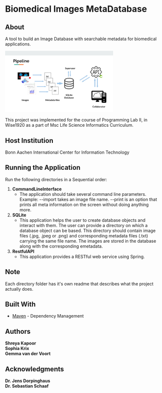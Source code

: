 # Biomedical Images MetaDatabase
## About
A tool to build an Image Database with searchable metadata for biomedical applications. 

<img src="https://github.com/ShreyaKapoor18/ProgrammingProject05/blob/master/pipline.png" width="70%">

This project was implemented for the course of Programming Lab II, in Wise1920 as a 
part of Msc Life Science Informatics Curriculum. 

## Host Institution 
Bonn Aachen International Center for Information Technology <br> 

## Running the Application
Run the following directories in a Sequential order: <br>
1. **CommandLineInterface** <br>
      - The application should take several command line parameters. Example: --import takes an image file name. --print is an option that prints all meta information on the screen without doing anything more. <br>
2. **SQLite** <br>
      - This application helps the user to create database objects and interact with them. The user can provide a directory on which a database object can be based. This directory should contain image files (.jpg, .jpeg or .png) and corresponding metadata files (.txt) carrying the same file name. The images are stored in the database along with the corresponding emetadata. <br>
3. **RestfulAPI** <br>
     - This application provides a RESTful web service using Spring. <br>
## Note
Each directory folder has it's own readme that describes what the project actually does. 


## Built With

* [Maven](https://maven.apache.org/) - Dependency Management

## Authors

 **Shreya Kapoor** <br>
**Sophia Krix** <br>
**Gemma van der Voort**<br>

## Acknowledgments

**Dr. Jens Dorpinghaus** <br>
**Dr. Sebastian Schaaf**<br>
